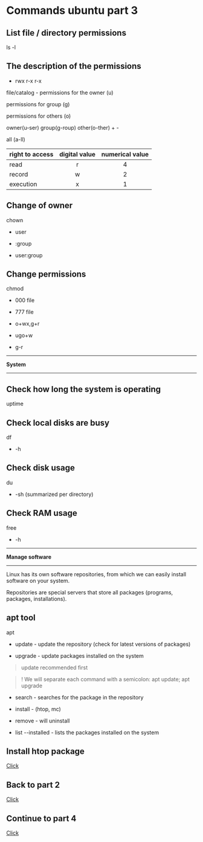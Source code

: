 # Commands ubuntu part 3

## List file / directory permissions
ls -l

## The description of the permissions
- rwx r-x r-x

file/catalog - permissions for the owner (u) 

permissions for group (g) 

permissions for others (o)

owner(u-ser) group(g-roup) other(o-ther) + -

all (a-ll)

| right to access        | digital value           | numerical value |
|-------------|:-------------:|:-------------:|
| read      | r | 4 |
|record| w | 2 |
|execution| x | 1 |

## Change of owner
chown
- user

- :group

- user:group

## Change permissions
chmod
- 000 file

- 777 file

- o+wx,g+r

- ugo+w

- g-r

---

**System**

---

## Check how long the system is operating
uptime

## Check local disks are busy
df
- -h

## Check disk usage
du
- -sh (summarized per directory)

## Check RAM usage
free
- -h

---

**Manage software**

---

Linux has its own software repositories, from which we can easily install software on your system.

Repositories are special servers that store all packages (programs, packages, installations).


## apt tool
apt
- update - update the repository (check for latest versions of packages)

- upgrade - update packages installed on the system

> update recommended first

> ! We will separate each command with a semicolon: apt update; apt upgrade

- search - searches for the package in the repository

- install - (htop, mc)

- remove - will uninstall

- list --installed - lists the packages installed on the system
	
## Install htop package

[Click](https://github.com/pokczampDev/Ubuntu-guide/tree/main/installation-htop)

## Back to part 2
[Click](https://github.com/pokczampDev/Ubuntu-guide/blob/main/commands_part2/en/commands.md)

## Continue to part 4
[Click](https://github.com/pokczampDev/Ubuntu-guide/blob/main/commands_part4/en/commands.md)